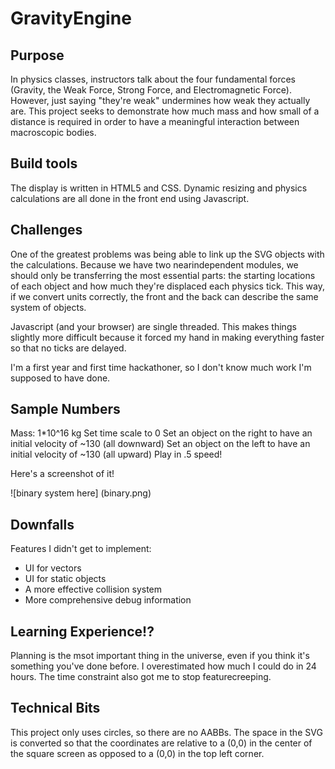 # GravityEngine

## Purpose
In physics classes, instructors talk about the four fundamental forces (Gravity, the Weak Force, Strong Force, and Electromagnetic Force). However, just saying "they're weak" undermines how weak they actually are. This project seeks to demonstrate how much mass and how small of a distance is required in order to have a meaningful interaction between macroscopic bodies. 

## Build tools
The display is written in HTML5 and CSS. Dynamic resizing and physics calculations are all done in the front end using Javascript.

## Challenges
One of the greatest problems was being able to link up the SVG objects with the calculations. Because we have two nearindependent modules, we should only be transferring the most essential parts: the starting locations of each object and how much they're displaced each physics tick. This way, if we convert units correctly, the front and the back can describe the same system of objects.

Javascript (and your browser) are single threaded. This makes things slightly more difficult because it forced my hand in making everything faster so that no ticks are delayed. 

I'm a first year and first time hackathoner, so I don't know much work I'm supposed to have done.

## Sample Numbers
Mass: 1*10^16 kg
Set time scale to 0
Set an object on the right to have an initial velocity of ~130 (all downward)
Set an object on the left to have an initial velocity of ~130 (all upward)
Play in .5 speed!

Here's a screenshot of it!

![binary system here] (binary.png)


## Downfalls
Features I didn't get to implement: 

- UI for vectors
- UI for static objects
- A more effective collision system
- More comprehensive debug information

## Learning Experience!?
Planning is the msot important thing in the universe, even if you think it's something you've done before. I overestimated how much I could do in 24 hours.
The time constraint also got me to stop featurecreeping.





## Technical Bits
This project only uses circles, so there are no AABBs. 
The space in the SVG is converted so that the coordinates are relative to a (0,0) in the center of the square screen as opposed to a (0,0) in the top left corner. 
